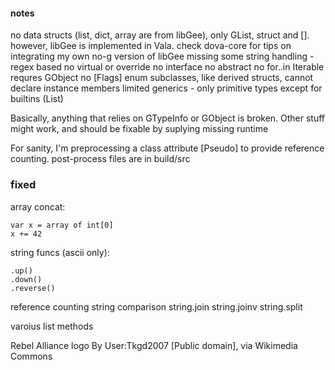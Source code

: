 #### notes
no data structs (list, dict, array are from libGee), only GList, struct and [].
however, libGee is implemented in Vala. check dova-core for tips on integrating my own no-g version of libGee
missing some string handling - regex based
no virtual or override
no interface
no abstract
no for..in Iterable requres GObject
no [Flags] enum
subclasses, like derived structs, cannot declare instance members
limited generics - only primitive types except for builtins (List)

Basically, anything that relies on GTypeInfo or GObject is broken. 
Other stuff might work, and should be fixable by suplying missing runtime 

For sanity, I'm preprocessing a class attribute [Pseudo] to provide reference counting.
post-process files are in build/src

### fixed

array concat:

    var x = array of int[0]
    x += 42

string funcs (ascii only):

    .up()
    .down()
    .reverse()

reference counting
string comparison
string.join
string.joinv
string.split

varoius list methods




Rebel Alliance logo By User:Tkgd2007 [Public domain], via Wikimedia Commons